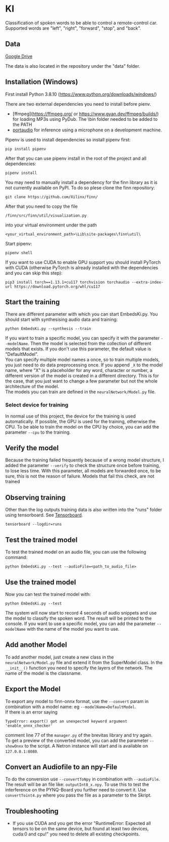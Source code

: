 # KI

Classification of spoken words to be able to control a remote-control car. Supported words are "left", "right", "forward", "stop", and "back".

## Data

[Google Drive](https://drive.google.com/drive/folders/1o2vysWZpr3EBviqZPcHCt85LuCLRrPBp?usp=sharing)

The data is also located in the repository under the "data" folder.

## Installation (Windows)

First install Python 3.8.10 (https://www.python.org/downloads/windows/)

There are two external dependencies you need to install before pienv.
 - [ffmpeg](https://ffmpeg.org/ or https://www.gyan.dev/ffmpeg/builds/) for loading MP3s using PyDub. The \bin folder needed to be added to the PATH
 - [portaudio](https://people.csail.mit.edu/hubert/pyaudio/) for inference using a microphone on a development machine.

Pipenv is used to install dependencies so install pipenv first:
```
pip install pipenv
```

After that you can use pipenv install in the root of the project and all dependencies:
```
pipenv install
```
You may need to manually install a dependency for the finn library as it is not currently available on PyPI.
To do so plese clone the finn repository:
```
git clone https://github.com/Xilinx/finn/
```
After that you need to copy the file
```
/finn/src/finn/util/visualization.py
```
into your virtual environment under the path
```
<your_virtual_environment_path>\Lib\site-packages\finn\util\
```


Start pipenv:
```
pipenv shell
```

If you want to use CUDA to enable GPU support you should install PyTorch with CUDA (otherwise PyTorch is already installed with the dependencies and you can skip this step):

```
pip3 install torch==1.13.1+cu117 torchvision torchaudio --extra-index-url https://download.pytorch.org/whl/cu117
```

## Start the training

There are different parameter with which you can start EmbedsKi.py. 
You should start with synthesising audio data and training:

```
python EmbedsKi.py --synthesis --train
```

If you want to train a specific model, you can specify it with the parameter ``--modelName``. Then the model is selected from the collection of different models that exists. If you don't use this parameter, the default value is "DefaultModel". <br/>
You can specify multiple model names a once, so to train multiple models, you just need to do data preprocessing once. If you append ``_X`` to the model name, where "X" is a placeholder for any word, character or number, a different version of the model is created in a different directory. This is for the case, that you just want to change a few parameter but not the whole architecture of the model.<br/>
The models you can train are defined in the ``neuralNetwork/Model.py`` file.

### Select device for training
In normal use of this project, the device for the training is used automatically. If possible, the GPU is used for the training, otherwise the CPU. To be able to train the model on the CPU by choice, you can add the parameter ``--cpu`` to the training.

## Verify the model
Because the training failed frequently because of a wrong model structure, I added the parameter ``--verify`` to check the structure once before training, to lose less time. With this parameter, all models are forwarded once, to be sure, this is not the reason of failure. Models that fail this check, are not trained

## Observing training

Other than the log outputs training data is also written into the "runs" folder using tensorboard.
See [Tensorboard](https://www.tensorflow.org/tensorboard).

```
tensorboard --logdir=runs
```

## Test the trained model
To test the trained model on an audio file, you can use the following command:

```
python EmbedsKi.py --test --audioFile=<path_to_audio_file>
```

## Use the trained model

Now you can test the trained model with:

```
python EmbedsKi.py --test
```

The system will now start to record 4 seconds of audio snippets and use the model to classify the spoken word. The result will be printed to the console. If you want to use a specific model, you can add the parameter ``--modelName`` with the name of the model you want to use.

## Add another Model
To add another model, just create a new class in the ``neuralNetwork/Model.py`` file and extend it from the SuperModel class. In the ``__init__()`` function you need to specify the layers of the network. The name of the model is the classname.

## Export the Model
To export any model to finn-onnx format, use the ``--convert`` param in combination with a model name: eg ``--modelName=DefaultModel``.<br/>
If there is an error saying
```
TypeError: export() got an unexpected keyword argument 'enable_onnx_checker'
```
comment line 77 of the ``manager.py`` of the brevitas library and try again. <br/>
To get a preview of the converted model, you can add the parameter ``--showOnnx`` to the script. A Netron instance will start and is available on ``127.0.0.1:8080``.

## Convert an Audiofile to an npy-File

To do the conversion use ``--convertToNpy`` in combination with ``--audioFile``. The result will be an file like: ``outputInt8_x.npy``. To use this to test the interference on the PYNQ-Board you further need to convert it. Use ``convertToint4.py`` where you pass the file as a parameter to the Skript.

## Troubleshooting

- If you use CUDA and you get the error "RuntimeError: Expected all tensors to be on the same device, but found at least two devices, cuda:0 and cpu!" you need to delete all existing checkpoints.
